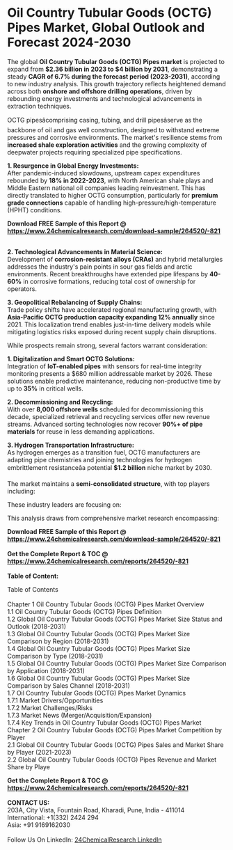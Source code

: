 <h1>Oil Country Tubular Goods (OCTG) Pipes Market, Global Outlook and Forecast 2024-2030</h1><p>The global <strong>Oil Country Tubular Goods (OCTG) Pipes market</strong> is projected to expand from <strong>$2.36 billion in 2023 to $4 billion by 2031</strong>, demonstrating a steady <strong>CAGR of 6.7% during the forecast period (2023-2031)</strong>, according to new industry analysis. This growth trajectory reflects heightened demand across both <strong>onshore and offshore drilling operations</strong>, driven by rebounding energy investments and technological advancements in extraction techniques.</p><p>OCTG pipesâcomprising casing, tubing, and drill pipesâserve as the backbone of oil and gas well construction, designed to withstand extreme pressures and corrosive environments. The market's resilience stems from <strong>increased shale exploration activities</strong> and the growing complexity of deepwater projects requiring specialized pipe specifications.</p><p><strong>1. Resurgence in Global Energy Investments:</strong><br>
After pandemic-induced slowdowns, upstream capex expenditures rebounded by <strong>18% in 2022-2023</strong>, with North American shale plays and Middle Eastern national oil companies leading reinvestment. This has directly translated to higher OCTG consumption, particularly for <strong>premium grade connections</strong> capable of handling high-pressure/high-temperature (HPHT) conditions.</p><div><b>Download FREE Sample of this Report @ 
            <a href="https://www.24chemicalresearch.com/download-sample/264520/-821">
            https://www.24chemicalresearch.com/download-sample/264520/-821</a></b></div><br><p><strong>2. Technological Advancements in Material Science:</strong><br>
Development of <strong>corrosion-resistant alloys (CRAs)</strong> and hybrid metallurgies addresses the industry's pain points in sour gas fields and arctic environments. Recent breakthroughs have extended pipe lifespans by <strong>40-60%</strong> in corrosive formations, reducing total cost of ownership for operators.</p><p><strong>3. Geopolitical Rebalancing of Supply Chains:</strong><br>
Trade policy shifts have accelerated regional manufacturing growth, with <strong>Asia-Pacific OCTG production capacity expanding 12% annually</strong> since 2021. This localization trend enables just-in-time delivery models while mitigating logistics risks exposed during recent supply chain disruptions.</p><p>While prospects remain strong, several factors warrant consideration:</p><p><strong>1. Digitalization and Smart OCTG Solutions:</strong><br>
Integration of <strong>IoT-enabled pipes</strong> with sensors for real-time integrity monitoring presents a $680 million addressable market by 2026. These solutions enable predictive maintenance, reducing non-productive time by up to <strong>35%</strong> in critical wells.</p><p><strong>2. Decommissioning and Recycling:</strong><br>
With over <strong>8,000 offshore wells</strong> scheduled for decommissioning this decade, specialized retrieval and recycling services offer new revenue streams. Advanced sorting technologies now recover <strong>90%+ of pipe materials</strong> for reuse in less demanding applications.</p><p><strong>3. Hydrogen Transportation Infrastructure:</strong><br>
As hydrogen emerges as a transition fuel, OCTG manufacturers are adapting pipe chemistries and joining technologies for hydrogen embrittlement resistanceâa potential <strong>$1.2 billion</strong> niche market by 2030.</p><p>The market maintains a <strong>semi-consolidated structure</strong>, with top players including:</p><p>These industry leaders are focusing on:</p><p>This analysis draws from comprehensive market research encompassing:</p><div><b>Download FREE Sample of this Report @ 
            <a href="https://www.24chemicalresearch.com/download-sample/264520/-821">
            https://www.24chemicalresearch.com/download-sample/264520/-821</a></b></div><br><div><b>Get the Complete Report & TOC @ 
            <a href="https://www.24chemicalresearch.com/reports/264520/-821">
            https://www.24chemicalresearch.com/reports/264520/-821</a></b></div><br>
            <b>Table of Content:</b><p>Table of Contents<br />
<br />
Chapter 1 Oil&nbsp;Country&nbsp;Tubular&nbsp;Goods&nbsp;(OCTG)&nbsp;Pipes Market Overview<br />
    1.1 Oil&nbsp;Country&nbsp;Tubular&nbsp;Goods&nbsp;(OCTG)&nbsp;Pipes Definition<br />
    1.2 Global Oil&nbsp;Country&nbsp;Tubular&nbsp;Goods&nbsp;(OCTG)&nbsp;Pipes Market Size Status and Outlook (2018-2031)<br />
    1.3 Global Oil&nbsp;Country&nbsp;Tubular&nbsp;Goods&nbsp;(OCTG)&nbsp;Pipes Market Size Comparison by Region (2018-2031)<br />
    1.4 Global Oil&nbsp;Country&nbsp;Tubular&nbsp;Goods&nbsp;(OCTG)&nbsp;Pipes Market Size Comparison by Type (2018-2031)<br />
    1.5 Global Oil&nbsp;Country&nbsp;Tubular&nbsp;Goods&nbsp;(OCTG)&nbsp;Pipes Market Size Comparison by Application (2018-2031)<br />
    1.6 Global Oil&nbsp;Country&nbsp;Tubular&nbsp;Goods&nbsp;(OCTG)&nbsp;Pipes Market Size Comparison by Sales Channel (2018-2031)<br />
    1.7 Oil&nbsp;Country&nbsp;Tubular&nbsp;Goods&nbsp;(OCTG)&nbsp;Pipes Market Dynamics<br />
        1.7.1 Market Drivers/Opportunities<br />
        1.7.2 Market Challenges/Risks<br />
        1.7.3 Market News (Merger/Acquisition/Expansion)<br />
        1.7.4 Key Trends in Oil&nbsp;Country&nbsp;Tubular&nbsp;Goods&nbsp;(OCTG)&nbsp;Pipes Market<br />
Chapter 2 Oil&nbsp;Country&nbsp;Tubular&nbsp;Goods&nbsp;(OCTG)&nbsp;Pipes Market Competition by Player<br />
    2.1 Global Oil&nbsp;Country&nbsp;Tubular&nbsp;Goods&nbsp;(OCTG)&nbsp;Pipes Sales and Market Share by Player (2021-2023)<br />
    2.2 Global Oil&nbsp;Country&nbsp;Tubular&nbsp;Goods&nbsp;(OCTG)&nbsp;Pipes Revenue and Market Share by Playe</p><div><b>Get the Complete Report & TOC @ 
            <a href="https://www.24chemicalresearch.com/reports/264520/-821">
            https://www.24chemicalresearch.com/reports/264520/-821</a></b></div><br><b>CONTACT US:</b><br>
            203A, City Vista, Fountain Road, Kharadi, Pune, India - 411014<br>
            International: +1(332) 2424 294<br>
            Asia: +91 9169162030 <br><br>
            Follow Us On LinkedIn: <a href="https://www.linkedin.com/company/24chemicalresearch/">24ChemicalResearch LinkedIn</a>
